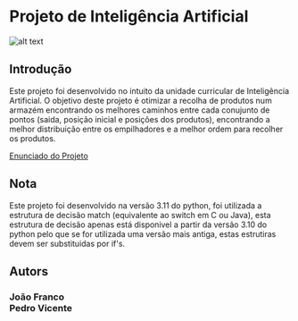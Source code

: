 # Projeto de Inteligência Artificial
![alt text](https://www.python.org/static/img/python-logo.png)
## Introdução
Este projeto foi desenvolvido no intuito da unidade curricular de Inteligência Artificial.
O objetivo deste projeto é otimizar a recolha de produtos num armazém encontrando os melhores caminhos entre cada conujunto de pontos (saida, posição inicial e posições dos produtos), encontrando a melhor distribuição entre os empilhadores e a melhor ordem para recolher os produtos.

[Enunciado do Projeto](https://github.com/PMVPYW/Projeto-IA/blob/main/enunciado/Enunciado_2022_2023-2.pdf)

## Nota
Este projeto foi desenvolvido na versão 3.11 do python, foi utilizada a estrutura de decisão match (equivalente ao switch em C ou Java), esta estrutura de decisão apenas está disponivel a partir da versão 3.10 do python pelo que se for utilizada uma versão mais antiga, estas estrutiras devem ser substituidas por if's.



## Autors 
### João Franco <br> Pedro Vicente
